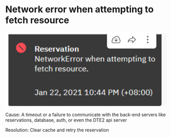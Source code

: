 # Network error when attempting to fetch resource

![NetwrokError when attempting to fetch resource](https://github.com/IBM/dte-support-public/blob/main/IBM-Technology-Zone/IBM-Technology-Zone-Runbooks/Images/NetwrokError%20when%20attempting%20to%20fetch%20resource.png)

Cause: A timeout or a failure to communicate with the back-end servers like reservations, database, auth, or even the DTE2 api server

Resolution: Clear cache and retry the reservation
